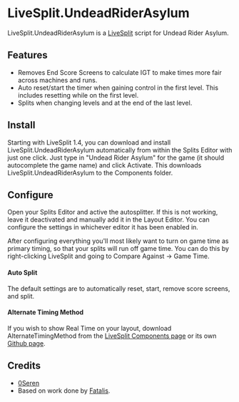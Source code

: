 LiveSplit.UndeadRiderAsylum
=====================

LiveSplit.UndeadRiderAsylum is a [LiveSplit](http://livesplit.org/) script for Undead Rider Asylum.

Features
--------
  * Removes End Score Screens to calculate IGT to make times more fair across machines and runs.
  * Auto reset/start the timer when gaining control in the first level. This includes resetting while on the first level.
  * Splits when changing levels and at the end of the last level.

Install
-------
Starting with LiveSplit 1.4, you can download and install LiveSplit.UndeadRiderAsylum automatically from within the Splits Editor with just one click. Just type in "Undead Rider Asylum" for the game (it should autocomplete the game name) and click Activate. This downloads LiveSplit.UndeadRiderAsylum to the Components folder.

Configure
---------
Open your Splits Editor and active the autosplitter. If this is not working, leave it deactivated and manually add it in the Layout Editor. You can configure the settings in whichever editor it has been enabled in.

After configuring everything you'll most likely want to turn on game time as primary timing, so that your splits will run off game time. You can do this by right-clicking LiveSplit and going to Compare Against -> Game Time.

#### Auto Split
The default settings are to automatically reset, start, remove score screens, and split.

#### Alternate Timing Method
If you wish to show Real Time on your layout, download AlternateTimingMethod from the [LiveSplit Components page](http://livesplit.org/components/) or its own [Github page](https://github.com/Dalet/LiveSplit.AlternateTimingMethod/releases).

Credits
-------
  * [0Seren](http://twitch.tv/0Seren)
  * Based on work done by [Fatalis](http://twitch.tv/fatalis_).
